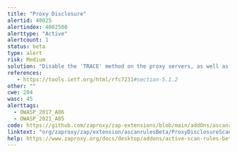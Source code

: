 ```yaml
---
title: "Proxy Disclosure"
alertid: 40025
alertindex: 4002500
alerttype: "Active"
alertcount: 1
status: beta
type: alert
risk: Medium
solution: "Disable the 'TRACE' method on the proxy servers, as well as the origin web/application server. Disable the 'OPTIONS' method on the proxy servers, as well as the origin web/application server, if it is not required for other purposes, such as 'CORS' (Cross Origin Resource Sharing). Configure the web and application servers with custom error pages, to prevent 'fingerprintable' product-specific error pages being leaked to the user in the event of HTTP errors, such as 'TRACK' requests for non-existent pages. Configure all proxies, application servers, and web servers to prevent disclosure of the technology and version information in the 'Server' and 'X-Powered-By' HTTP response headers. "
references:
   - https://tools.ietf.org/html/rfc7231#section-5.1.2
other: ""
cwe: 204
wasc: 45
alerttags: 
  - OWASP_2017_A06
  - OWASP_2021_A05
code: https://github.com/zaproxy/zap-extensions/blob/main/addOns/ascanrulesBeta/src/main/java/org/zaproxy/zap/extension/ascanrulesBeta/ProxyDisclosureScanRule.java
linktext: "org/zaproxy/zap/extension/ascanrulesBeta/ProxyDisclosureScanRule.java"
help: https://www.zaproxy.org/docs/desktop/addons/active-scan-rules-beta/#id-40025
---
```


